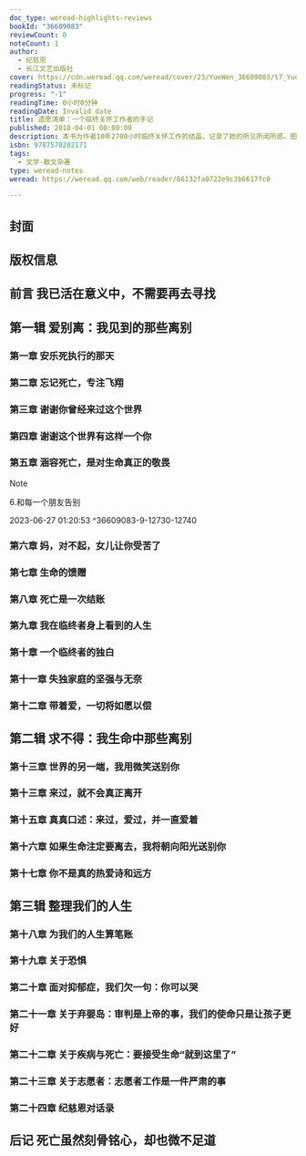 ```yaml
---
doc_type: weread-highlights-reviews
bookId: "36609083"
reviewCount: 0
noteCount: 1
author:
  - 纪慈恩
  - 长江文艺出版社
cover: https://cdn.weread.qq.com/weread/cover/23/YueWen_36609083/t7_YueWen_36609083.jpg
readingStatus: 未标记
progress: "-1"
readingTime: 0小时0分钟
readingDate: Invalid date
title: 遗愿清单：一个临终关怀工作者的手记
published: 2018-04-01 00:00:00
description: 本书为作者10年2700小时临终关怀工作的结晶，记录了她的所见所闻所感。图书分为三个部分，第一部分是纪慈恩在临终关怀医院的工作手记，记录了十二位临终者的人生故事。第二部分是作者个人的人生经历，以及对生命的思考第三部分是人生整理手册，涵盖了对患者、家属、普通人、想做志愿者的人的忠告与建议。
isbn: 9787570202171
tags:
  - 文学-散文杂著
type: weread-notes
weread: https://weread.qq.com/web/reader/66132fa0722e9c3b6617fc0

---
```



## 封面

## 版权信息

## 前言 我已活在意义中，不需要再去寻找

## 第一辑 爱别离：我见到的那些离别

### 第一章 安乐死执行的那天

### 第二章 忘记死亡，专注飞翔

### 第三章 谢谢你曾经来过这个世界

### 第四章 谢谢这个世界有这样一个你

### 第五章 涵容死亡，是对生命真正的敬畏

> [!NOTE] 
> 6.和每一个朋友告别
> 
> 2023-06-27 01:20:53 ^36609083-9-12730-12740

### 第六章 妈，对不起，女儿让你受苦了

### 第七章 生命的馈赠

### 第八章 死亡是一次结账

### 第九章 我在临终者身上看到的人生

### 第十章 一个临终者的独白

### 第十一章 失独家庭的坚强与无奈

### 第十二章 带着爱，一切将如愿以偿

## 第二辑 求不得：我生命中那些离别

### 第十三章 世界的另一端，我用微笑送别你

### 第十三章 来过，就不会真正离开

### 第十五章 真真口述：来过，爱过，并一直爱着

### 第十六章 如果生命注定要离去，我将朝向阳光送别你

### 第十七章 你不是真的热爱诗和远方

## 第三辑 整理我们的人生

### 第十八章 为我们的人生算笔账

### 第十九章 关于恐惧

### 第二十章 面对抑郁症，我们欠一句：你可以哭

### 第二十一章 关于弃婴岛：审判是上帝的事，我们的使命只是让孩子更好

### 第二十二章 关于疾病与死亡：要接受生命“就到这里了”

### 第二十三章 关于志愿者：志愿者工作是一件严肃的事

### 第二十四章 纪慈恩对话录

## 后记 死亡虽然刻骨铭心，却也微不足道

